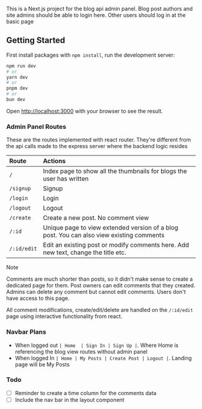 This is a Next.js project for the blog api admin panel. Blog post authors and site admins should be able to login here. 
Other users should log in at the basic page

## Getting Started

First install packages with `npm install`, run the development server:

```bash
npm run dev
# or
yarn dev
# or
pnpm dev
# or
bun dev
```

Open [http://localhost:3000](http://localhost:3000) with your browser to see the result.


### Admin Panel Routes 
These are the routes implemented with react router. They're different from the api calls made to the express server where 
the backend logic resides

| Route | Actions |
| :---- | :------ |
| `/` | Index page to show all the thumbnails for blogs the user has written |
| `/signup` | Signup |
| `/login` | Login |
| `/logout` | Logout |
| `/create` | Create a new post. No comment view |
| `/:id` | Unique page to view extended version of a blog post. You can also view existing comments |
| `/:id/edit` | Edit an existing post or modify comments here. Add new text, change the title etc. |

> [!Note]
> Comments are much shorter than posts, so it didn't make sense to create a dedicated page for them. Post owners 
    can edit comments that they created. Admins can delete any comment but cannot edit comments. Users don't have 
    access to this page.

All comment modifications, create/edit/delete are handled on the `/:id/edit` page using interactive functionality from react.


### Navbar Plans
- When logged out `| Home  | Sign In | Sign Up |`. Where Home is referencing the blog view routes without admin panel
- When logged In `| Home | My Posts | Create Post | Logout |`. Landing page will be My Posts


### Todo
- [ ] Reminder to create a time column for the comments data
- [ ] Include the nav bar in the layout component